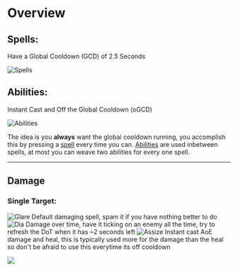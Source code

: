 # Overview

## Spells:

Have a Global Cooldown (GCD) of 2.5 Seconds

![Spells](https://cdn.discordapp.com/attachments/494294585741410305/1077323882538749992/Spells.png)

## Abilities:

Instant Cast and Off the Global Cooldown (oGCD)

![Abilities](https://cdn.discordapp.com/attachments/494294585741410305/1077325712454848574/Abilities.png)


The idea is you **always** want the global cooldown running, you accomplish this by pressing a [spell](#Spells) every time you can. [Abilities](#Abilities) are used inbetween spells, at most you can weave two abilities for every one spell.

---

## Damage
### Single Target:
![Glare](https://cdn.discordapp.com/attachments/494294585741410305/1077336614600183808/Glare.png) Default damaging spell, spam it if you have nothing better to do
![Dia](https://cdn.discordapp.com/attachments/494294585741410305/1077336626436509707/Dia.png) Damage over time, have it ticking on an enemy all the time, try to refresh the DoT when it has ~2 seconds left
![Assize](https://cdn.discordapp.com/attachments/494294585741410305/1077336642429386844/Assize.png) Instant cast AoE damage and heal, this is typically used more for the damage than the heal so don't be afraid to use this everytime its off cooldown

![](https://cdn.discordapp.com/attachments/494294585741410305/1077342265917321367/SingleTarget.png)
